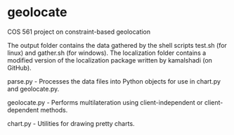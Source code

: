 # geolocate
COS 561 project on constraint-based geolocation

The output folder contains the data gathered by the shell scripts test.sh (for linux) and gather.sh (for windows).
The localization folder contains a modified version of the localization package written by kamalshadi (on GitHub).

parse.py - Processes the data files into Python objects for use in chart.py and geolocate.py.

geolocate.py - Performs multilateration using client-independent or client-dependent methods.

chart.py - Utilities for drawing pretty charts.
